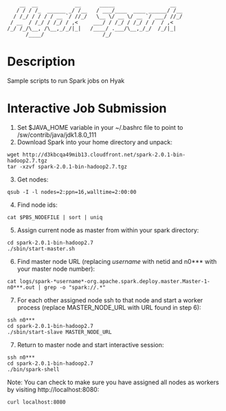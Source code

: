
 ```
     __  __            __      _____                  __  
    / / / /_  ______ _/ /__   / ___/____  ____ ______/ /__
   / /_/ / / / / __ `/ //_/   \__ \/ __ \/ __ `/ ___/ //_/
  / __  / /_/ / /_/ / ,<     ___/ / /_/ / /_/ / /  / ,<   
 /_/ /_/\__, /\__,_/_/|_|   /____/ .___/\__,_/_/  /_/|_|  
       /____/                   /_/                       
 ```
# Description
Sample scripts to run Spark jobs on Hyak

# Interactive Job Submission
1. Set $JAVA_HOME variable in your ~/.bashrc file to point to /sw/contrib/java/jdk1.8.0_111
2. Download Spark into your home directory and unpack:
``` shell
wget http://d3kbcqa49mib13.cloudfront.net/spark-2.0.1-bin-hadoop2.7.tgz
tar -xzvf spark-2.0.1-bin-hadoop2.7.tgz
```
3. Get nodes:
``` shell
qsub -I -l nodes=2:ppn=16,walltime=2:00:00
```
4. Find node ids:
``` shell
cat $PBS_NODEFILE | sort | uniq
```
5. Assign current node as master from within your spark directory:
``` shell
cd spark-2.0.1-bin-hadoop2.7
./sbin/start-master.sh
```
6. Find master node URL (replacing *username* with netid and n0*** with your master node number):
``` shell
cat logs/spark-*username*-org.apache.spark.deploy.master.Master-1-n0***.out | grep -o "spark://.*"
```
7. For each other assigned node ssh to that node and start a worker process (replace MASTER_NODE_URL with URL found in step 6):
``` shell
ssh n0***
cd spark-2.0.1-bin-hadoop2.7
./sbin/start-slave MASTER_NODE_URL
```
7. Return to master node and start interactive session:
``` shell
ssh n0***
cd spark-2.0.1-bin-hadoop2.7
./bin/spark-shell
```

Note: You can check to make sure you have assigned all nodes as workers by visiting http://localhost:8080:
``` shell
curl localhost:8080
```

